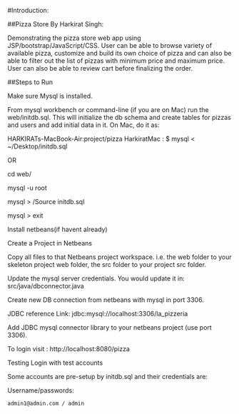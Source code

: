 

#Introduction:

##Pizza Store By Harkirat Singh:

Demonstrating the pizza store web app using JSP/bootstrap/JavaScript/CSS. User can be able to browse variety of available pizza, customize and 
build its own choice of pizza and can also be able to filter out
the list of pizzas with minimum price and maximum price. User can also be able to review cart before finalizing the order.

##Steps to Run

Make sure Mysql is installed.

From mysql workbench or command-line (if you are on Mac) run the web/initdb.sql. This will initialize the db schema and create tables for pizzas and users and add initial data in it. On Mac, do it as:

HARKIRATs-MacBook-Air:project/pizza HarkiratMac : $ mysql < ~/Desktop/initdb.sql 

OR 

cd web/ 

mysql -u root

mysql > /Source initdb.sql 

mysql > exit

Install netbeans(if havent already)


Create a Project in Netbeans

Copy all files to that Netbeans project workspace. i.e. the web folder to your skeleton project web folder, the src folder to your project src folder.

Update the mysql server credentials. You would update it in: src/java/dbconnector.java

Create new DB connection from netbeans with mysql in port 3306.

JDBC reference Link: jdbc:mysql://localhost:3306/la_pizzeria

Add JDBC mysql connector library to your netbeans project (use port 3306).

To login visit : http://localhost:8080/pizza

Testing Login with test accounts

Some accounts are pre-setup by initdb.sql and their credentials are:

Username/passwords:  

	admin1@admin.com / admin


